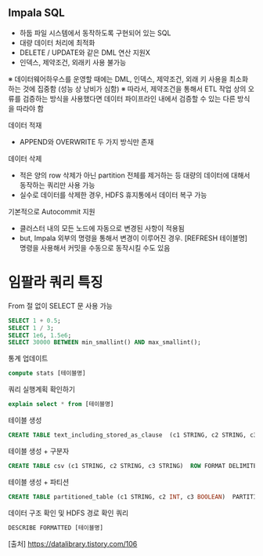 ## Impala SQL

- 하둡 파일 시스템에서 동작하도록 구현되어 있는 SQL
- 대량 데이터 처리에 최적화
- DELETE / UPDATE와 같은 DML 연산 지원X
- 인덱스, 제약조건, 외래키 사용 불가능

※ 데이터웨어하우스를 운영할 때에는 DML, 인덱스, 제약조건, 외래 키 사용을 최소화 하는 것에 집중함 (성능 상 낭비가 심함)
※ 따라서, 제약조건을 통해서 ETL 작업 상의 오류를 검증하는 방식을 사용했다면 데이터 파이프라인 내에서 검증할 수 있는 다른 방식을 따라야 함

데이터 적재
- APPEND와 OVERWRITE 두 가지 방식만 존재

데이터 삭제
- 적은 양의 row 삭제가 아닌 partition 전체를 제거하는 등 대량의 데이터에 대해서 동작하는 쿼리만 사용 가능
- 실수로 데이터를 삭제한 경우, HDFS 휴지통에서 데이터 복구 가능

기본적으로 Autocommit 지원
- 클러스터 내의 모든 노드에 자동으로 변경된 사항이 적용됨
- but, Impala 외부의 명령을 통해서 변경이 이루어진 경우. [REFRESH 테이블명] 명령을 사용해서 커밋을 수동으로 동작시킬 수도 있음


# 임팔라 쿼리 특징

From 절 없이 SELECT 문 사용 가능
``` sql
SELECT 1 + 0.5;
SELECT 1 / 3;
SELECT 1e6, 1.5e6;
SELECT 30000 BETWEEN min_smallint() AND max_smallint();
``` 

통계 업데이트
``` sql
compute stats [테이블명]
```

쿼리 실행계획 확인하기
``` sql
explain select * from [테이블명]
```

테이블 생성
``` sql
CREATE TABLE text_including_stored_as_clause  (c1 STRING, c2 STRING, c3 STRING) STORED AS TEXTFILE;
```

테이블 생성 + 구분자
``` sql
CREATE TABLE csv (c1 STRING, c2 STRING, c3 STRING)  ROW FORMAT DELIMITED FIELDS TERMINATED BY “\t” STORED AS TEXTFILE;
```

테이블 생성 + 파티션
``` sql
CREATE TABLE partitioned_table (c1 STRING, c2 INT, c3 BOOLEAN)  PARTITIONED BY (year SMALLINT, month TINYINT);
```

데이터 구조 확인 및 HDFS 경로 확인 쿼리
``` sql
DESCRIBE FORMATTED [테이블명]
```


[출처] https://datalibrary.tistory.com/106
